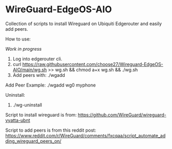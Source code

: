 # WireGuard-EdgeOS-AIO
Collection of scripts to install Wireguard on Ubiquiti Edgerouter and easily add peers.

How to use:

*Work in progress*

1. Log into edgerouter cli.
2. curl https://raw.githubusercontent.com/choose27/Wireguard-EdgeOS-AIO/main/wg.sh >> wg.sh && chmod a+x wg.sh && ./wg.sh
3. Add peers with: ./wgadd <wginterface> <peername> 

Add Peer Example: ./wgadd wg0 myphone
  
Uninstall:
1. ./wg-uninstall

Script to install wireguard is from:
https://github.com/WireGuard/wireguard-vyatta-ubnt

Script to add peers is from this reddit post:
https://www.reddit.com/r/WireGuard/comments/fxcqaa/script_automate_adding_wireguard_peers_on/
